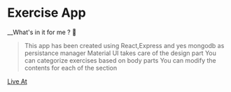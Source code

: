 # Exercise App

\_\_What's in it for me ? :metal:

> This app has been created using React,Express and yes mongodb as persistance manager
> Material UI takes care of the design part
> You can categorize exercises based on body parts
> You can modify the contents for each of the section

[Live At](https://fit-bit-app.herokuapp.com/)
